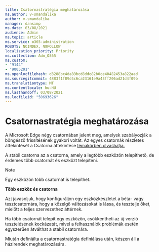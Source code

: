 ```yaml
---
title: Csatornastratégia meghatározása
ms.author: v-smandalika
author: v-smandalika
manager: dansimp
ms.date: 03/08/2021
audience: Admin
ms.topic: article
ms.service: o365-administration
ROBOTS: NOINDEX, NOFOLLOW
localization_priority: Priority
ms.collection: Adm_O365
ms.custom:
- "9144"
- "9005291"
ms.openlocfilehash: d3288bc4da83bcd8ddc82b0ce40482453a822aad
ms.sourcegitcommit: 4883f1f89d4c6ca23161e9a43ff206ad21d4f09b
ms.translationtype: MT
ms.contentlocale: hu-HU
ms.lasthandoff: 03/08/2021
ms.locfileid: "50693626"
---
```

# <a name="determine-channel-strategy"></a>Csatornastratégia meghatározása

A Microsoft Edge négy csatornában jelent meg, amelyek szabályozják a böngésző frissítésének gyakori voltát. Az egyes csatornák részletes áttekintését a Csatorna áttekintése [témakörben olvashatja.](https://docs.microsoft.com/DeployEdge/microsoft-edge-channels#channel-overview)

A stabil csatorna az a csatorna, amely a legtöbb eszközön telepíthető, de érdemes több csatornát és eszközt telepíteni.

> [!NOTE]
> Egy eszközön több csatornát is telepíthet.

**Több eszköz és csatorna**

Azt javasoljuk, hogy konfiguráljon egy eszközkészletet a béta- vagy tesztcsatornára, hogy a közelgő változásokat is lássa, és tesztelje őket, mielőtt a teljes szervezethez áttérnek.

Ha több csatornát telepít egy eszközön, csökkentheti az új verzió tesztelésének kockázatát, mivel a felhasználók problémák esetén egyszerűen átválthat a stabil csatornára.

Miután definiálta a csatornastratégia definiálása után, készen áll a házirendek meghatározására.

